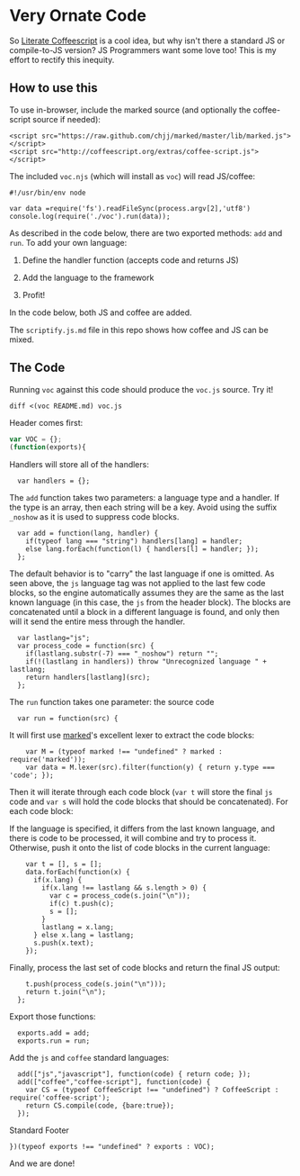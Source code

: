 # Very Ornate Code

So [Literate Coffeescript](http://coffeescript.org/#literate) is a cool idea,
but why isn't there a standard JS or compile-to-JS version?  JS Programmers want
some love too!  This is my effort to rectify this inequity.


## How to use this

To use in-browser, include the marked source (and optionally the coffee-script 
source if needed):

```html_noshow
<script src="https://raw.github.com/chjj/marked/master/lib/marked.js"></script>
<script src="http://coffeescript.org/extras/coffee-script.js"></script>
```

The included `voc.njs` (which will install as `voc`) will read JS/coffee:

```js_noshow
#!/usr/bin/env node

var data =require('fs').readFileSync(process.argv[2],'utf8')
console.log(require('./voc').run(data));
```

As described in the code below, there are two exported methods: `add` and `run`.
To add your own language:

1. Define the handler function (accepts code and returns JS)

2. Add the language to the framework

3. Profit!

In the code below, both JS and coffee are added.

The `scriptify.js.md` file in this repo shows how coffee and JS can be mixed.


## The Code

Running `voc` against this code should produce the `voc.js` source.  Try it!

```bash_noshow
diff <(voc README.md) voc.js
```


Header comes first:

```js
var VOC = {};
(function(exports){
```

Handlers will store all of the handlers: 

```
  var handlers = {};
```

The `add` function takes two parameters: a language type and a handler.  If the type is an array, then each string will be a key.  Avoid using the suffix 
`_noshow` as it is used to suppress code blocks.

```
  var add = function(lang, handler) {
    if(typeof lang === "string") handlers[lang] = handler; 
    else lang.forEach(function(l) { handlers[l] = handler; });
  };
```

The default behavior is to "carry" the last language if one is omitted.  As seen
above, the `js` language tag was not applied to the last few code blocks, so the
engine automatically assumes they are the same as the last known language (in 
this case, the `js` from the header block).  The blocks are concatenated until a
block in a different language is found, and only then will it send the entire 
mess through the handler.

```
  var lastlang="js";
  var process_code = function(src) {
    if(lastlang.substr(-7) === "_noshow") return "";
    if(!(lastlang in handlers)) throw "Unrecognized language " + lastlang;
    return handlers[lastlang](src);
  };
```

The `run` function takes one parameter: the source code

```
  var run = function(src) {
```

It will first use [marked](https://npmjs.org/package/marked)'s excellent lexer
to extract the code blocks:

```
    var M = (typeof marked !== "undefined" ? marked : require('marked'));
    var data = M.lexer(src).filter(function(y) { return y.type === 'code'; });
```

Then it will iterate through each code block (`var t` will store the final `js`
code and `var s` will hold the code blocks that should be concatenated).  For
each code block:

If the language is specified, it differs from the last known language, and there
is code to be processed, it will combine and try to process it. Otherwise, push
it onto the list of code blocks in the current language:

```
    var t = [], s = [];
    data.forEach(function(x) {
      if(x.lang) {
        if(x.lang !== lastlang && s.length > 0) {
          var c = process_code(s.join("\n"));
          if(c) t.push(c);
          s = [];
        }
        lastlang = x.lang; 
      } else x.lang = lastlang;
      s.push(x.text);
    });
```

Finally, process the last set of code blocks and return the final JS output:

```
    t.push(process_code(s.join("\n")));
    return t.join("\n");
  };
```

Export those functions:

```
  exports.add = add;
  exports.run = run;
```

Add the `js` and `coffee` standard languages:

```
  add(["js","javascript"], function(code) { return code; });
  add(["coffee","coffee-script"], function(code) {
    var CS = (typeof CoffeeScript !== "undefined") ? CoffeeScript : require('coffee-script');
    return CS.compile(code, {bare:true});
  });
```

Standard Footer

```
})(typeof exports !== "undefined" ? exports : VOC);
```

And we are done!
